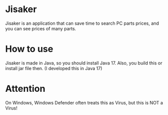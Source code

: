 # Jisaker
Jisaker is an application that can save time to search PC parts prices, and you can see prices of many parts.

# How to use
Jisaker is made in Java, so you should install Java 17.
Also, you build this or install jar file then.
(I developed this in Java 17)

# Attention
On Windows, Windows Defender often treats this as Virus, but this is NOT a Virus!
